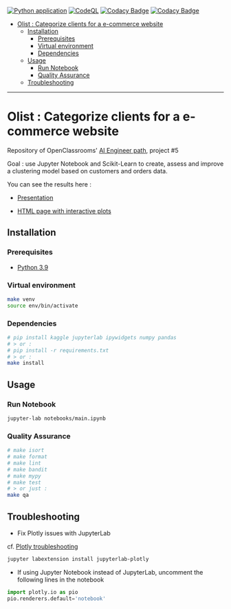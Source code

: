 [![Python application](https://github.com/fleuryc/oc_ingenieur-ia_P5-Segmentez-des-clients-d-un-site-e-commerce/actions/workflows/python-app.yml/badge.svg)](https://github.com/fleuryc/oc_ingenieur-ia_P5-Segmentez-des-clients-d-un-site-e-commerce/actions/workflows/python-app.yml)
[![CodeQL](https://github.com/fleuryc/oc_ingenieur-ia_P5-Segmentez-des-clients-d-un-site-e-commerce/actions/workflows/codeql-analysis.yml/badge.svg)](https://github.com/fleuryc/oc_ingenieur-ia_P5-Segmentez-des-clients-d-un-site-e-commerce/actions/workflows/codeql-analysis.yml)
[![Codacy Badge](https://app.codacy.com/project/badge/Grade/acbad042d6594e0d88a3443d573d3dfd)](https://www.codacy.com/gh/fleuryc/oc_ingenieur-ia_P5-Segmentez-des-clients-d-un-site-e-commerce/dashboard)
[![Codacy Badge](https://app.codacy.com/project/badge/Coverage/acbad042d6594e0d88a3443d573d3dfd)](https://www.codacy.com/gh/fleuryc/oc_ingenieur-ia_P5-Segmentez-des-clients-d-un-site-e-commerce/dashboard)

- [Olist : Categorize clients for a e-commerce website](#olist--categorize-clients-for-a-e-commerce-website)
  - [Installation](#installation)
    - [Prerequisites](#prerequisites)
    - [Virtual environment](#virtual-environment)
    - [Dependencies](#dependencies)
  - [Usage](#usage)
    - [Run Notebook](#run-notebook)
    - [Quality Assurance](#quality-assurance)
  - [Troubleshooting](#troubleshooting)

* * *

# Olist : Categorize clients for a e-commerce website

Repository of OpenClassrooms' [AI Engineer path](https://openclassrooms.com/fr/paths/188-ingenieur-ia), project #5

Goal : use Jupyter Notebook and Scikit-Learn to create, assess and improve a clustering model based on customers and orders data.

You can see the results here :

-   [Presentation](https://fleuryc.github.io/oc_ingenieur-ia_P5-Segmentez-des-clients-d-un-site-e-commerce/index.html)

-   [HTML page with interactive plots](https://fleuryc.github.io/oc_ingenieur-ia_P5-Segmentez-des-clients-d-un-site-e-commerce/notebook.html)

## Installation

### Prerequisites

-   [Python 3.9](https://www.python.org/downloads/)

### Virtual environment

```bash
make venv
source env/bin/activate
```

### Dependencies

```bash
# pip install kaggle jupyterlab ipywidgets numpy pandas
# > or :
# pip install -r requirements.txt
# > or :
make install
```

## Usage

### Run Notebook

```bash
jupyter-lab notebooks/main.ipynb
```

### Quality Assurance

```bash
# make isort
# make format
# make lint
# make bandit
# make mypy
# make test
# > or just :
make qa
```

## Troubleshooting

-   Fix Plotly issues with JupyterLab

cf. [Plotly troubleshooting](https://plotly.com/python/troubleshooting/#jupyterlab-problems)

```bash
jupyter labextension install jupyterlab-plotly
```

-   If using Jupyter Notebook instead of JupyterLab, uncomment the following lines in the notebook

```python
import plotly.io as pio
pio.renderers.default='notebook'
```
